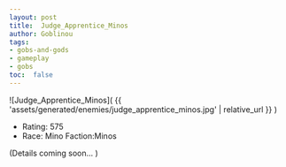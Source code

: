 ```yaml
---
layout: post
title:  Judge_Apprentice_Minos
author: Goblinou
tags:
- gobs-and-gods
- gameplay
- gobs
toc:  false
---
```


![Judge_Apprentice_Minos]( {{ 'assets/generated/enemies/judge_apprentice_minos.jpg' | relative_url }} )
- Rating: 575
- Race: Mino  Faction:Minos

(Details coming soon... )